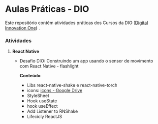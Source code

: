 # Aulas Práticas - DIO

Este repositório contém atividades práticas dos Cursos da DIO ([Digital Innovation One](https://digitalinnovation.one/)) .

### Atividades

1. **React Native**
   
   - Desafio DIO: Construindo um app usando o sensor de movimento com React Native - flashlight
     
     
     
     **Conteúdo**
     
     * Libs react-native-shake e react-native-torch
     * icons: [icons - Google Drive](https://drive.google.com/drive/folders/1Kuh5tysH7-UFuSLHX0IQIIh2xcghHUIX)
     * StyleSheet
     * Hook useState
     * hook useEffect
     * Add Listener to RNShake
     * Lifecicly ReactJS
